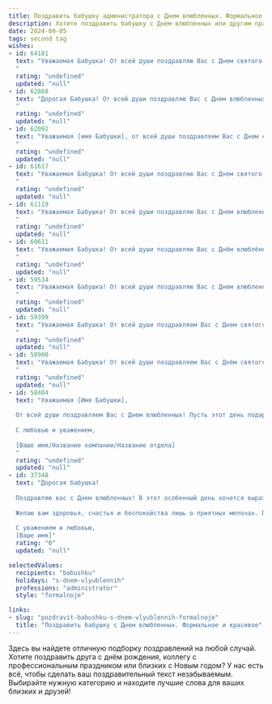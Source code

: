 ```yaml
---
title: Поздравить бабушку администратора с Днем влюбленных. Формальное и красивое
description: Хотите поздравить бабушку с Днем влюбленных или другим праздником? Наш ИИ создаст незабываемое поздравление, а вы обязательно выделитесь среди других.  
date: 2024-09-05
tags: second tag
wishes:
- id: 64181
  text: "Уважаемая Бабушка! От всей души поздравляю Вас с Днем святого Валентина! Желаю Вам много любви, тепла и радости в этот прекрасный день. Пусть Ваша жизнь будет полна ярких моментов и счастливых мгновений.
  "
  rating: "undefined"
  updated: "null"
- id: 62868
  text: "Дорогая Бабушка! От всей души поздравляю Вас с Днем влюбленных! Желаю Вам  здоровья, счастья и  нежной любви. Пусть каждый день будет наполнен радостью и  теплотой.
  "
  rating: "undefined"
  updated: "null"
- id: 62092
  text: "Уважаемая [имя Бабушки], от всей души поздравляем Вас с Днем святого Валентина!  Желаем Вам  неиссякаемой любви, тепла и заботы от близких,  а также  радости и  ярких моментов в жизни. Пусть этот день подарит Вам  много  улыбок и прекрасных  воспоминаний.
  "
  rating: "undefined"
  updated: "null"
- id: 61617
  text: "Уважаемая Бабушка! От всей души поздравляю Вас с Днем святого Валентина! Желаю Вам много любви, тепла и радости в этот день. Пусть Ваша жизнь будет наполнена заботой и вниманием близких людей.
  "
  rating: "undefined"
  updated: "null"
- id: 61119
  text: "Уважаемая Бабушка! От всей души поздравляю Вас с Днем влюбленных! Желаю Вам  крепкого здоровья, душевного тепла,  радости в сердце и много-много счастливых моментов в кругу любящих Вас людей.
  "
  rating: "undefined"
  updated: "null"
- id: 60611
  text: "Уважаемая Бабушка! От всей души поздравляю Вас с Днём влюблённых! Желаю Вам крепкого здоровья, душевного тепла, ярких моментов и много радости в кругу любящих Вас людей. Пусть Ваше сердце всегда будет наполнено счастьем!
  "
  rating: "undefined"
  updated: "null"
- id: 59534
  text: "Уважаемая Бабушка! От всей души поздравляю Вас с Днем влюбленных! Желаю Вам  здоровья,  радости,  любви и  счастья! Пусть  Ваша  жизнь  будет  наполнена  яркими  красками,   как  цветочная  клумба,  а   душа   всегда    остается    молодой!
  "
  rating: "undefined"
  updated: "null"
- id: 59399
  text: "Уважаемая Бабушка! От всей души поздравляем Вас с Днем святого Валентина! Желаем Вам крепкого здоровья, душевного спокойствия и множества приятных моментов в кругу любящих Вас людей.
  "
  rating: "undefined"
  updated: "null"
- id: 58900
  text: "Уважаемая Бабушка! От всей души поздравляем Вас с Днём святого Валентина! Желаем Вам любви, счастья и тепла в этот прекрасный день. Пусть Ваше сердце всегда будет переполнено любовью и заботой близких.
  "
  rating: "undefined"
  updated: "null"
- id: 58404
  text: "Уважаемая [Имя Бабушки],
  
  От всей души поздравляем Вас с Днем влюбленных! Пусть этот день подарит Вам море любви, тепла и нежности! Желаем Вам крепкого здоровья, благополучия и  радости в каждом мгновении жизни.
  
  С любовью и уважением,
  
  [Ваше имя/Название компании/Название отдела]
  "
  rating: "undefined"
  updated: "null"
- id: 37348
  text: "Дорогая бабушка!
  
  Поздравляю вас с Днем влюбленных! В этот особенный день хочется выразить вам свою глубокую любовь и признательность. Ваше тепло и забота всегда дарят радость и вдохновение. Вы — не только наша опора, но и яркий пример истинной любви и преданности.
  
  Желаю вам здоровья, счастья и беспокойства лишь о приятных мелочах. Пусть каждый день вашей жизни будет наполнен теплом и радостью, а в вашем сердце всегда царит любовь.
  
  С уважением и любовью,
  [Ваше имя]"
  rating: "0"
  updated: "null"

selectedValues:
  recipients: "babushku"
  holidays: "s-dnem-vlyublennih"
  professions: "administrator"
  style: "formalnoje"

links:
- slug: "pozdravit-babushku-s-dnem-vlyublennih-formalnoje"
  title: "Поздравить бабушку с Днем влюбленных. Формальное и красивое"
---
```


Здесь вы найдете отличную подборку поздравлений на любой случай. 
Хотите поздравить друга с днём рождения, коллегу с профессиональным праздником или близких с Новым годом? У нас есть всё, чтобы сделать ваш поздравительный текст незабываемым. Выбирайте нужную категорию и находите лучшие слова для ваших близких и друзей!
